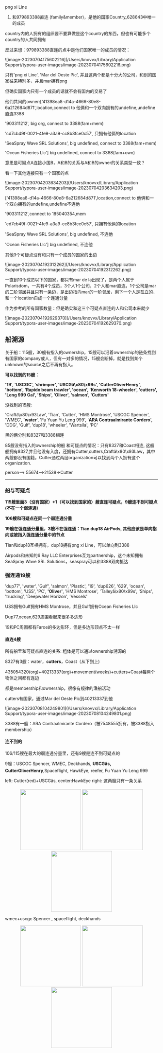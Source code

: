 png xi  Line

1. 和979893388直连 (family&member)，是他的国家Country_628643中唯一的成员

country内的人拥有的组织要不要算做是这个country的东西，但也有可能多个country的人共同拥有

反过来想：979893388直连的点中是他们国家唯一的成员的情况：

![image-20230704175602216](/Users/knovvx/Library/Application Support/typora-user-images/image-20230704175602216.png)

只有'png xi  Line', 'Mar del Oeste Pic', 并且这两个都是十分大的公司，和别的国家往来特别多，并且mar拥有png

但确实国家内只有一个成员的话就不会有国内的交易了

他们共同的owner:['41398ea8-d14a-4666-80e8-6a212684d871',location,connect to 他俩和一个双向拥有的undefine,undefine直连3388

 '903311212', big org, connect to 3388(fam+mem)

'cd7cb49f-0021-4fe9-a3a9-cc8b3fce0c57', 只拥有他俩的location

'SeaSpray Wave SRL Solutions', big undefined, connect to 3388(fam+mem)

 'Ocean Fisheries Llc'] big undefined, connect to 3388(fam+own)

意思是可疑点A连接小国B，A和B的关系与A和B的owner的关系类型一致？

看一下其他连接只有一个国家的点

![image-20230704203634203](/Users/knovvx/Library/Application Support/typora-user-images/image-20230704203634203.png)

['41398ea8-d14a-4666-80e8-6a212684d871',location,connect to 他俩和一个双向拥有的undefine,undefine不连他

 '903311212',connect to 185040354,mem

'cd7cb49f-0021-4fe9-a3a9-cc8b3fce0c57', 只拥有他俩的location

'SeaSpray Wave SRL Solutions', big undefined, 不连他

 'Ocean Fisheries Llc'] big undefined, 不连他







其他3个可疑点没有和只有一个成员的国家的出边

![image-20230704192312262](/Users/knovvx/Library/Application Support/typora-user-images/image-20230704192312262.png)

一直到10个成员以下的国家，都只有mar de la出现了，是两个人属于Polarisdom，一共有4个成员，3个人1个公司，2个人和mar直连，1个公司是mar的二阶邻居并且只有一条边，是出边指向mar的一阶邻居，剩下一个人是孤立的，和一个location自成一个连通分量

作为参考的所有国家数量：但是确实和这三个可疑点直连的人和公司本来就少

![image-20230704192629370](/Users/knovvx/Library/Application Support/typora-user-images/image-20230704192629370.png)



## 船溯源

关于船：115艘，30艘有指入的ownership，15艘可以沿着ownership的链条找到有国家的company或人，但有一对多的情况，15艘会断掉，就是找到某个unknown的source之后不再有指入。

**可以找到的15艘：**

**'19', 'USCGC', 'shrimper', 'USCGâ\x80\x99s', 'CutterOliverHenry', 'bottom', 'Rapido beam trawler', 'ocean', 'Kenworth 18-wheeler', 'cutters', 'Leng 999 Gal', 'Ships', 'Oliver', 'salmon', 'Cutters'**

没找到的15艘:

'Craftâ\x80\x93Law', 'Tian', 'Cutter', 'HMS Montrose', 'USCGC Spencer', 'WMEC', **'water**', 'Fu Yuan Yu Leng 999', '**ARA Contraalmirante Cordero**', 'DDG', 'Gulf', 'dup18', 'wheeler', 'Wartsila', 'PC'

黑的俩分别和8327和3388相连

85艘没有指入的ownership的船 和可疑点的情况：只有8327和Coast相连, 这艘船拥有8327,并且他没有入度，还拥有Cutter,cutters,Craftâ\x80\x93Law，其中两艘都没有国籍，Cutter通过两层organization可以找到两个人拥有这个organization. 

person--> 55674-->21538->Cutter

____

### 船与可疑点

**115艘里面3（没有国家）+1（可以找到国家的）艘直连可疑点，9艘连不到可疑点(不在一个弱连通）**

**106艘和可疑点在同一个弱连通分量**

**19艘在强连通分量里，3艘不在强连通：Tian dup18 AirPods, 其他应该是单向指向或被指入强连通分量中的节点**

Tian和dup18互相拥有，dup18拥有png xi  Line，可以单向到3388

Airpods和未知的6 Ray LLC Enterprises互为partnership，这个未知拥有SeaSpray Wave SRL Solutions，seaspray可以和3388双向抵达

### 强连通19艘

'dup77', 'water', 'Gulf', 'salmon', 'Plastic', '19', 'dup626', '629', 'ocean', 'bottom', 'USS', 'PC', **'Oliver'**, 'HMS Montrose', 'Talleyâ\x80\x99s', 'Ships', 'trucking', 'Deepwater Horizon', 'Vessels'

USS拥有Gulf拥有HMS Montrose，并且Gulf拥有Ocean Fisheries Llc 

Dup77,ocean,629周围看起来很多多边形

19和PC周围都有Faroe的多边形环，但是多边形顶点不太一样





#### 直连4艘

所有船里和可疑点直连的关系: 粗体是可以通过ownership溯源的

8327有3艘：water，**cutters**，Coast（从下到上)

435054320(org)+40213337(org)+movement(weeks)+cutters+Coast每两个物体之间都有连边

都是membership和ownership，很像有规律的渔船活动

cutters有国家，通过Mar del Oeste Pic到40213337到他

![image-20230708104249801](/Users/knovvx/Library/Application Support/typora-user-images/image-20230708104249801.png)

3388有一艘：ARA Contraalmirante Cordero（被7548555拥有，被3388指入membership）

#### 连不到的

106/115艘在最大的弱连通分量里，还有9艘是连不到可疑点的

9艘：USCGC Spencer, WMEC, Deckhands, **USCGâs, CutterOliverHenry**,Spaceflight, HawkEye, reefer, Fu Yuan Yu Leng 999

left: Cutter(red)+USCGâs,        center:HawkEye     right: 这两艘只有一条关系

<center class="half"> 
  <img src="/Users/knovvx/Library/Application Support/typora-user-images/image-20230708102304877.png" width="200"/> 
  <img src="/Users/knovvx/Library/Application Support/typora-user-images/image-20230708102535825.png" width="200"/> 
  <img src="/Users/knovvx/Library/Application Support/typora-user-images/image-20230708102857688.png" width="200"/>
</center>

wmec+uscgc Spencer , spaceflight, deckhands

<center class="half"> 
  <img src="/Users/knovvx/Desktop/截屏2023-07-08 10.32.36.png" width="200"/> 
  <img src="/Users/knovvx/Library/Application Support/typora-user-images/image-20230708103457670.png" width="200"/> 
  <img src="/Users/knovvx/Library/Application Support/typora-user-images/image-20230708103536314.png" width="200"/>
</center>



